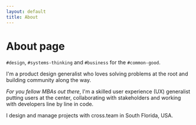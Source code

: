 ```yaml
---
layout: default
title: About
---
```

# About page

`#design`, `#systems-thinking` and `#business` for the `#common-good`.

I'm a product design generalist who loves solving problems at the root and building community along the way.

*For you fellow MBAs out there*, I'm a skilled user experience (UX) generalist putting users at the center, collaborating with stakeholders and working with developers line by line in code.

I design and manage projects with cross.team in South Florida, USA.
